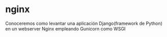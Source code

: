 nginx
=====

Conoceremos como levantar una aplicación Django(framework de Python) en un webserver Nginx empleando Gunicorn como WSGI 
